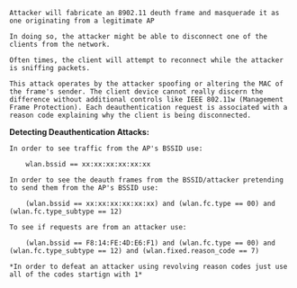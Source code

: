 
	Attacker will fabricate an 8902.11 deuth frame and masquerade it as one originating from a legitimate AP

	In doing so, the attacker might be able to disconnect one of the clients from the network.

	Often times, the client will attempt to reconnect while the attacker is sniffing packets. 

	This attack operates by the attacker spoofing or altering the MAC of the frame's sender. The client device cannot really discern the difference without additional controls like IEEE 802.11w (Management Frame Protection). Each deauthentication request is associated with a reason code explaining why the client is being disconnected.

**Detecting Deauthentication Attacks:** 

	In order to see traffic from the AP's BSSID use: 
		
		wlan.bssid == xx:xx:xx:xx:xx:xx

	In order to see the deauth frames from the BSSID/attacker pretending to send them from the AP's BSSID use: 
		
		(wlan.bssid == xx:xx:xx:xx:xx:xx) and (wlan.fc.type == 00) and (wlan.fc.type_subtype == 12)

	To see if requests are from an attacker use: 

		(wlan.bssid == F8:14:FE:4D:E6:F1) and (wlan.fc.type == 00) and (wlan.fc.type_subtype == 12) and (wlan.fixed.reason_code == 7)

	*In order to defeat an attacker using revolving reason codes just use all of the codes startign with 1* 